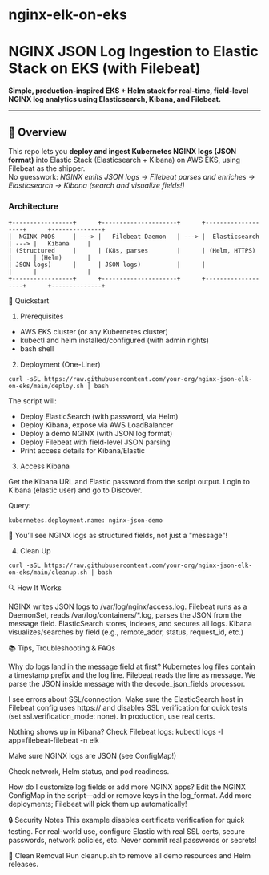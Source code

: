 # nginx-elk-on-eks


# NGINX JSON Log Ingestion to Elastic Stack on EKS (with Filebeat)

**Simple, production-inspired EKS + Helm stack for real-time, field-level NGINX log analytics using Elasticsearch, Kibana, and Filebeat.**

---

## 📖 Overview

This repo lets you **deploy and ingest Kubernetes NGINX logs (JSON format)** into Elastic Stack (Elasticsearch + Kibana) on AWS EKS, using Filebeat as the shipper.  
No guesswork: *NGINX emits JSON logs → Filebeat parses and enriches → Elasticsearch → Kibana (search and visualize fields!)*

### Architecture

```plaintext
+-----------------+      +---------------------+      +-------------------+      +--------------+
|  NGINX PODS     | ---> |   Filebeat Daemon   | ---> |  Elasticsearch    | ---> |   Kibana     |
| (Structured     |      | (K8s, parses        |      | (Helm, HTTPS)     |      | (Helm)       |
| JSON logs)      |      | JSON logs)          |      |                   |      |              |
+-----------------+      +---------------------+      +-------------------+      +--------------+
```


🚀 Quickstart

1. Prerequisites
- AWS EKS cluster (or any Kubernetes cluster)
- kubectl and helm installed/configured (with admin rights)
- bash shell

2. Deployment (One-Liner)

```
curl -sSL https://raw.githubusercontent.com/your-org/nginx-json-elk-on-eks/main/deploy.sh | bash
```

The script will:
- Deploy ElasticSearch (with password, via Helm)
- Deploy Kibana, expose via AWS LoadBalancer
- Deploy a demo NGINX (with JSON log format)
- Deploy Filebeat with field-level JSON parsing
- Print access details for Kibana/Elastic

3. Access Kibana

Get the Kibana URL and Elastic password from the script output.
Login to Kibana (elastic user) and go to Discover.

Query:
```
kubernetes.deployment.name: nginx-json-demo
```

🎉 You’ll see NGINX logs as structured fields, not just a "message"!


4. Clean Up
```
curl -sSL https://raw.githubusercontent.com/your-org/nginx-json-elk-on-eks/main/cleanup.sh | bash
```

🔍 How It Works

NGINX writes JSON logs to /var/log/nginx/access.log.
Filebeat runs as a DaemonSet, reads /var/log/containers/*.log, parses the JSON from the message field.
ElasticSearch stores, indexes, and secures all logs.
Kibana visualizes/searches by field (e.g., remote_addr, status, request_id, etc.)

📚 Tips, Troubleshooting & FAQs

Why do logs land in the message field at first?
Kubernetes log files contain a timestamp prefix and the log line. Filebeat reads the line as message. We parse the JSON inside message with the decode_json_fields processor.

I see errors about SSL/connection:
Make sure the ElasticSearch host in Filebeat config uses https:// and disables SSL verification for quick tests (set ssl.verification_mode: none). In production, use real certs.

Nothing shows up in Kibana?
Check Filebeat logs: kubectl logs -l app=filebeat-filebeat -n elk

Make sure NGINX logs are JSON (see ConfigMap!)

Check network, Helm status, and pod readiness.

How do I customize log fields or add more NGINX apps?
Edit the NGINX ConfigMap in the script—add or remove keys in the log_format.
Add more deployments; Filebeat will pick them up automatically!

🔒 Security Notes
This example disables certificate verification for quick testing. For real-world use, configure Elastic with real SSL certs, secure passwords, network policies, etc.
Never commit real passwords or secrets!

🧹 Clean Removal
Run cleanup.sh to remove all demo resources and Helm releases.


